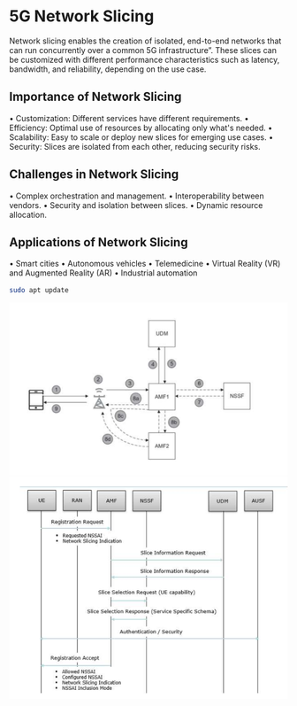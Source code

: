 # 5G Network Slicing

Network slicing enables the creation of isolated, end-to-end networks that can run 
concurrently over a common 5G infrastructure”. These slices can be customized with 
different performance characteristics such as latency, bandwidth, and reliability, 
depending on the use case.

## Importance of Network Slicing
• Customization: Different services have different requirements. 
• Efficiency: Optimal use of resources by allocating only what's needed. 
• Scalability: Easy to scale or deploy new slices for emerging use cases. 
• Security: Slices are isolated from each other, reducing security risks. 

## Challenges in Network Slicing
• Complex orchestration and management. 
• Interoperability between vendors. 
• Security and isolation between slices. 
• Dynamic resource allocation.

## Applications of Network Slicing
• Smart cities 
• Autonomous vehicles 
• Telemedicine 
• Virtual Reality (VR) and Augmented Reality (AR) 
• Industrial automation

```bash
sudo apt update
```
<img src = "Registration.png" alt = " Registration procedure">
<img src = "signalling.png" alt = " Signalling flow graph">



